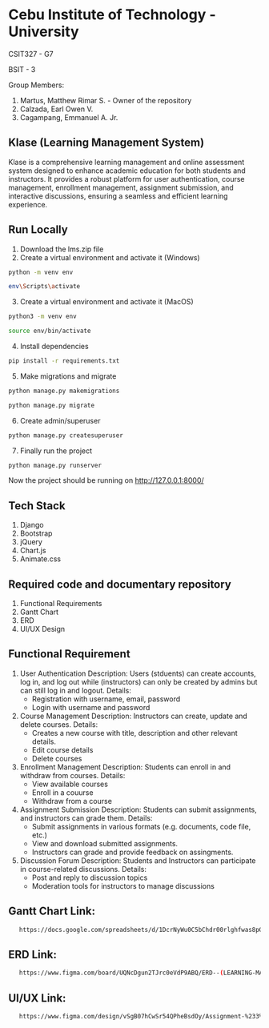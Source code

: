 # Cebu Institute of Technology - University
CSIT327 - G7

BSIT - 3

Group Members:
 1. Martus, Matthew Rimar S.  -  Owner of the repository
 2. Calzada, Earl Owen V.
 3. Cagampang, Emmanuel A. Jr.

## Klase (Learning Management System)
Klase is a comprehensive learning management and online assessment system designed to enhance academic education for both students and instructors. It provides a robust platform for user authentication, course management, enrollment management, assignment submission, and interactive discussions, ensuring a seamless and efficient learning experience.

## Run Locally

1. Download the lms.zip file
2. Create a virtual environment and activate it (Windows)

```bash
python -m venv env
```

```bash
env\Scripts\activate
```

3. Create a virtual environment and activate it (MacOS)

```bash
python3 -m venv env
```

```bash
source env/bin/activate
```

4. Install dependencies

```bash
pip install -r requirements.txt
```

5. Make migrations and migrate

```bash
python manage.py makemigrations
```

```bash
python manage.py migrate
```

6. Create admin/superuser

```bash
python manage.py createsuperuser
```

7. Finally run the project

```bash
python manage.py runserver
```

Now the project should be running on http://127.0.0.1:8000/

## Tech Stack

1. Django
2. Bootstrap
3. jQuery
4. Chart.js
5. Animate.css

## Required code and documentary repository
 1. Functional Requirements
 2. Gantt Chart
 3. ERD
 4. UI/UX Design

## Functional Requirement
1. User Authentication
   Description: Users (stduents) can create accounts, log in, and log out while (instructors) can only be created by admins but can still log in and logout.
    Details:
     - Registration with username, email, password
     - Login with username and password
2. Course Management
   Description: Instructors can create, update and delete courses.
    Details:
     - Creates a new course with title, description and other relevant details.
     - Edit course details
     - Delete courses
3. Enrollment Management
   Description: Students can enroll in and withdraw from courses.
    Details:
     - View available courses
     - Enroll in a couurse
     - Withdraw from a course
4. Assignment Submission
   Description: Students can submit assignments, and instructors can grade them.
    Details:
     - Submit assignments in various formats (e.g. documents, code file, etc.)
     - View and download submitted assignments.
     - Instructors can grade and provide feedback on assingments.
5. Discussion Forum
   Description: Students and Instructors can participate in course-related discussions.
    Details:
     - Post and reply to discussion topics
     - Moderation tools for instructors to manage discussions

## Gantt Chart Link:

```bash
   https://docs.google.com/spreadsheets/d/1DcrNyWu0C5bChdr00rlghfwas8pG24TgNMvCMtA2_tY/edit?gid=0#gid=0
```

## ERD Link:

```bash
   https://www.figma.com/board/UQNcDgun2TJrc0eVdP9ABQ/ERD--(LEARNING-MANAGEMENT-SYSTEM)?node-id=0-1&t=Ux4GpxGwlumqt3Dj-1
```

## UI/UX Link:

```bash
   https://www.figma.com/design/vSgB07hCwSr54QPheBsdOy/Assignment-%233%3A-System-UI%2FUX?node-id=0-1&t=61s05jexIn8YlwWF-1
```
